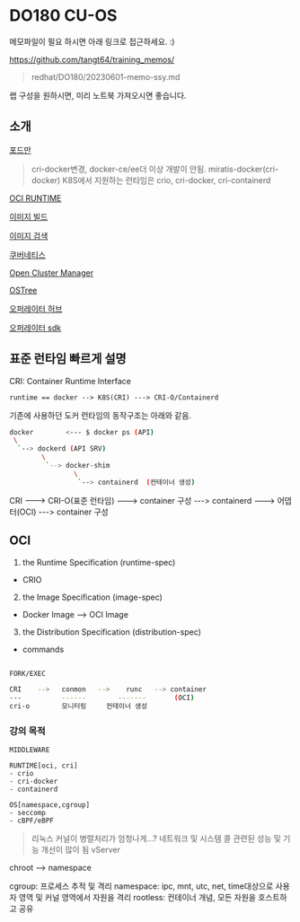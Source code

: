 # DO180 CU-OS

메모파일이 필요 하시면 아래 링크로 접근하세요. :)

https://github.com/tangt64/training_memos/
>redhat/DO180/20230601-memo-ssy.md

랩 구성을 원하시면, 미리 노트북 가져오시면 좋습니다.

## 소개

[포드만](https://github.com/containers/podman/releases)
>cri-docker변경, docker-ce/ee더 이상 개발이 안됨.
>miratis-docker(cri-docker)
>K8S에서 지원하는 런타임은 crio, cri-docker, cri-containerd

[OCI RUNTIME](https://cri-o.io/)

[이미지 빌드](https://buildah.io/)

[이미지 검색](https://github.com/containers/skopeo)

[쿠버네티스](https://kubernetes.io/)

[Open Cluster Manager](https://open-cluster-management.io/)

[OSTree](https://github.com/ostreedev/ostree)

[오퍼레이터 허브](https://operatorhub.io/)

[오퍼레이터 sdk](https://sdk.operatorframework.io/)



## 표준 런타임 빠르게 설명

CRI: Container Runtime Interface

```
runtime == docker --> K8S(CRI) ---> CRI-O/Containerd
```

기존에 사용하던 도커 런타임의 동작구조는 아래와 같음.

```bash
docker        <--- $ docker ps (API)
 \
  `--> dockerd (API SRV)
        \
         `--> docker-shim  
                \
                 `--> containerd  (컨테이너 생성)

```

CRI  ---> CRI-O(표준 런타임)  ---> container 구성
     ---> containerd ---> 어뎁터(OCI) ---> container 구성


OCI
---
1. the Runtime Specification (runtime-spec)
  - CRIO
2. the Image Specification (image-spec)
  - Docker Image --> OCI Image
3. the Distribution Specification (distribution-spec)
  - commands

```bash

FORK/EXEC

CRI    -->   conmon   -->    runc   --> container 
---          ------        -------       (OCI)
cri-o        모니터링     컨테이너 생성
```     


### 강의 목적

```
MIDDLEWARE

RUNTIME[oci, cri]
- crio
- cri-docker
- containerd

OS[namespace,cgroup]
- seccomp
- cBPF/eBPF
```

>리눅스 커널이 병렬처리가 엄청나게...?
>네트워크 및 시스템 콜 관련된 성능 및 기능 개선이 많이 됨
>vServer

chroot --> namespace

cgroup: 프로세스 추적 및 격리 
namespace: ipc, mnt, utc, net, time대상으로 사용자 영역 및 커널 영역에서 자원을 격리
rootless: 컨테이너 개념, 모든 자원을 호스트하고 공유
